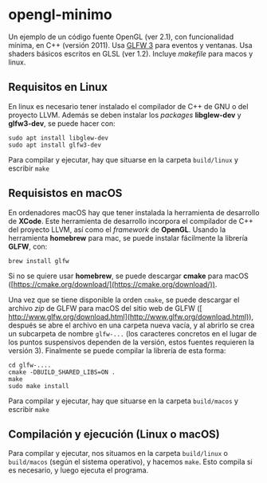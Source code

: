 # opengl-minimo

Un ejemplo de un código fuente OpenGL (ver 2.1), con funcionalidad mínima, en C++ (versión 2011). 
Usa [GLFW 3](https://github.com/glfw/glfw) para eventos y ventanas. Usa shaders básicos escritos en GLSL (ver 1.2). 
Incluye _makefile_ para macos y linux. 

## Requisitos en Linux 

En linux es necesario tener instalado el compilador de C++ de GNU o del proyecto LLVM. 
Además se deben instalar los _packages_ **libglew-dev** y **glfw3-dev**, se puede hacer con:

```
sudo apt install libglew-dev
sudo apt install glfw3-dev
```

Para compilar y ejecutar, hay que situarse en la carpeta `build/linux` y escribir `make`

## Requisistos en macOS

En ordenadores macOS hay que tener instalada la herramienta de desarrollo de **XCode**. 
Este herramienta de desarrollo incorpora el compilador de C++ del proyecto LLVM, así como el _framework_ de **OpenGL**.
Usando la herramienta **homebrew** para mac, se puede instalar fácilmente la librería **GLFW**, con:

```
brew install glfw
```

Si no se quiere usar **homebrew**, se puede descargar **cmake** para macOS ([https://cmake.org/download/](https://cmake.org/download/)).

Una vez que se tiene disponible la orden `cmake`, se puede descargar el archivo _zip_ de GLFW para macOS del sitio web de GLFW ([ http://www.glfw.org/download.html](http://www.glfw.org/download.html)), después se abre el archivo en una carpeta nueva vacía, y al abrirlo se crea un subcarpeta de nombre `glfw-...` (los caracteres concretos en el lugar de los puntos suspensivos dependen de la versión, estos fuentes requieren la versión 3). Finalmente se puede compilar la librería de esta forma:

```
cd glfw-....
cmake -DBUILD_SHARED_LIBS=ON .
make
sudo make install
```

Para compilar y ejecutar, hay que situarse en la carpeta `build/macos` y escribir `make`


## Compilación y ejecución (Linux o macOS)

Para compilar y ejecutar, nos situamos en la carpeta `build/linux` o `build/macos` (según el sistema operativo), y hacemos `make`. Esto compila si es necesario, y luego ejecuta el programa.


